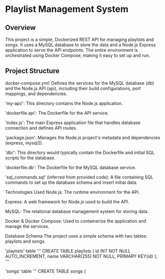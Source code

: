 # Playlist Management System
## Overview
This project is a simple, Dockerized REST API for managing playlists and songs. It uses a MySQL database to store the data and a Node.js Express application to serve the API endpoints. The entire environment is orchestrated using Docker Compose, making it easy to set up and run.

## Project Structure
docker-compose.yml: Defines the services for the MySQL database (db) and the Node.js API (api), including their build configurations, port mappings, and dependencies.

'my-api/': This directory contains the Node.js application.

'dockerfile.api': The Dockerfile for the API service.

'index.js': The main Express application file that handles database connection and defines API routes.

'package.json': Manages the Node.js project's metadata and dependencies (express, mysql2).

'db/': This directory would typically contain the Dockerfile and initial SQL scripts for the database.

'dockerfile.db': The Dockerfile for the MySQL database service.

'sql_commands.sql' (inferred from provided code): A file containing SQL commands to set up the database schema and insert initial data.

Technologies Used
Node.js: The runtime environment for the API.

Express: A web framework for Node.js used to build the API.

MySQL: The relational database management system for storing data.

Docker & Docker Compose: Used to containerize the application and manage the services.

Database Schema
The project uses a simple schema with two tables: playlists and songs.

'playlists' table
'''
CREATE TABLE playlists (
    id INT NOT NULL AUTO_INCREMENT,
    name VARCHAR(255) NOT NULL,
    PRIMARY KEY(id)
);
'''

'songs' table
'''
CREATE TABLE songs (
  

